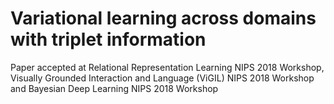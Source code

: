 # Variational learning across domains with triplet information
Paper accepted at Relational Representation Learning NIPS 2018 Workshop, Visually Grounded Interaction and Language (ViGIL)
NIPS 2018 Workshop and Bayesian Deep Learning NIPS 2018 Workshop
